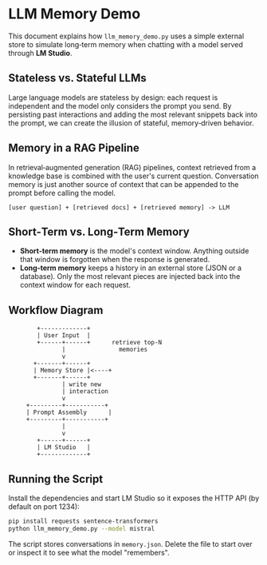 # LLM Memory Demo

This document explains how `llm_memory_demo.py` uses a simple external store to simulate long‑term memory when chatting with a model served through **LM Studio**.

## Stateless vs. Stateful LLMs

Large language models are stateless by design: each request is independent and the model only considers the prompt you send. By persisting past interactions and adding the most relevant snippets back into the prompt, we can create the illusion of stateful, memory‑driven behavior.

## Memory in a RAG Pipeline

In retrieval‑augmented generation (RAG) pipelines, context retrieved from a knowledge base is combined with the user's current question. Conversation memory is just another source of context that can be appended to the prompt before calling the model.

```
[user question] + [retrieved docs] + [retrieved memory] -> LLM
```

## Short‑Term vs. Long‑Term Memory

- **Short‑term memory** is the model's context window. Anything outside that window is forgotten when the response is generated.
- **Long‑term memory** keeps a history in an external store (JSON or a database). Only the most relevant pieces are injected back into the context window for each request.

## Workflow Diagram

```
        +-------------+
        | User Input  |
        +------+------+      retrieve top-N
               |               memories
               v
       +-------+------+
       | Memory Store |<----+
       +-------+------+
               | write new
               | interaction
               v
     +---------+-----------+
     | Prompt Assembly      |
     +---------+-----------+
               |
               v
        +------+------+
        | LM Studio   |
        +-------------+
```

## Running the Script

Install the dependencies and start LM Studio so it exposes the HTTP API (by default on port 1234):

```bash
pip install requests sentence-transformers
python llm_memory_demo.py --model mistral
```

The script stores conversations in `memory.json`. Delete the file to start over or inspect it to see what the model "remembers".
